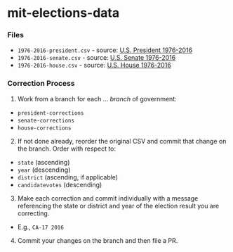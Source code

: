 # mit-elections-data

### Files

- `1976-2016-president.csv` - source: [U.S. President 1976-2016](https://electionlab.mit.edu/data)
- `1976-2016-senate.csv` - source: [U.S. Senate 1976-2016](https://electionlab.mit.edu/data)
- `1976-2016-house.csv` - source: [U.S. House 1976-2016](https://electionlab.mit.edu/data)



### Correction Process

1. Work from a branch for each ... _branch_ of government:

  - `president-corrections`
  - `senate-corrections`
  - `house-corrections`

2. If not done already, reorder the original CSV and commit that change on the branch. Order with respect to:
  - `state` (ascending)
  - `year` (descending)
  - `district` (ascending, if applicable)
  - `candidatevotes` (descending)

3. Make each correction and commit individually with a message referencing the state or district and year of the election result you are correcting.
  - E.g., `CA-17 2016`

4. Commit your changes on the branch and then file a PR.
